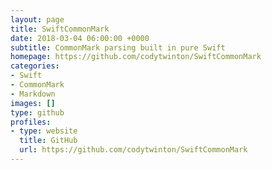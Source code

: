 ```yaml
---
layout: page
title: SwiftCommonMark
date: 2018-03-04 06:00:00 +0000
subtitle: CommonMark parsing built in pure Swift
homepage: https://github.com/codytwinton/SwiftCommonMark
categories:
- Swift
- CommonMark
- Markdown
images: []
type: github
profiles:
- type: website
  title: GitHub
  url: https://github.com/codytwinton/SwiftCommonMark
---
```

